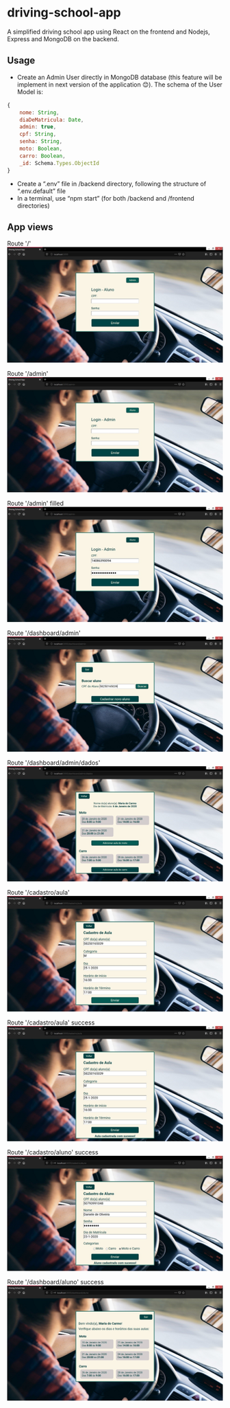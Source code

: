 # driving-school-app

A simplified driving school app using React on the frontend and Nodejs, Express and MongoDB on the backend.


## Usage ##
* Create an Admin User directly in MongoDB database (this feature will be implement in next version of the application 😊). The schema of the User Model is:
```javascript
{
    nome: String,
    diaDeMatricula: Date,
    admin: true,
    cpf: String,
    senha: String,
    moto: Boolean,
    carro: Boolean,
    _id: Schema.Types.ObjectId
}
```
* Create a “.env” file in /backend directory, following the structure of “.env.default” file
* In a terminal, use “npm start” (for both /backend and /frontend directories)

## App views ##

Route '/'
![Login Aluno](app-views/1-login-aluno.jpg)

Route '/admin'
![Login Admin](app-views/2-login-admin.jpg)

Route '/admin' filled
![Login Admin fill](app-views/3-login-admin-fill.jpg)

Route '/dashboard/admin'
![Dashboard Admin](app-views/4-dashboard-admin.jpg)

Route '/dashboard/admin/dados'
![Dashboard Admin Dados](app-views/5-dashboard-admin-dados.jpg)

Route '/cadastro/aula'
![Cadastro Aula](app-views/6-cadastro-aula.jpg)

Route '/cadastro/aula' success
![Cadastro Aula success](app-views/7-cadastro-aula-success.jpg)

Route '/cadastro/aluno' success
![Cadastro Aluno](app-views/8-cadastro-aluno.jpg)

Route '/dashboard/aluno' success
![Dashboard Aluno](app-views/9-dashboard-aluno.jpg)
